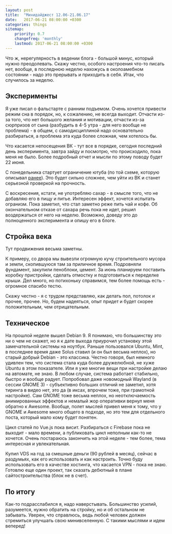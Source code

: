 ```yaml
---
layout: post
title:  "Минидайджест 12.06-21.06.17"
date:   2017-06-21 08:00:00 +0300
categories: things
sitemap:
    priority: 0.7
    changefreq: 'monthly'
    lastmod: 2017-06-21 08:00:00 +0300
---
```


Что ж, нерегулярность в ведении блога - большой минус, который нужно преодолевать. Скажу честно, особого настроения что-то писать нет, вообще, в последнюю неделю нахожусь в околоамебном состоянии - надо это прерывать и приходить в себя. Итак, что случилось за неделю.

## Эксперименты

Я уже писал о фальстарте с ранним подъемом. Очень хочется привести режим сна в порядок, но, к сожалению, не всегда выходит. Отчасти из-за того, что нет большого желания и мотивации, отчасти из-за сюрпризов от сына (разбудить в 4-5 утра - для него вообще не проблема) - в общем, с самодисциплиной надо основательно разбираться, а проблема эта куда более сложная, чем хотелось бы. 

Что касается непосещения ВК - тут все в порядке, сегодня последний день эксперимента, завтра зайду и посмотрю, что происходило, пока меня не было. Более подробный отчет и мысли по этому поводу будет 22 июня.

С понедельника стартует ограничение ютуба (по той схеме, которую описывал [ранее](/experiment/no-vk-part2)). Это будет сильно сложнее, чем уйти из ВК и станет серьезной проверкой на прочность. 

С воскресения, кстати, не употребляю сахар - в смысле того, что не добавляю его в пищу и питье. Интересен эффект, хочется испытать огранизм. Пока заметил, что стал заметно реже пить чай и кофе. Об окончательном отказе от сахара речь пока не идет, решил воздержаться от него на неделю. Возможно, доведу это до полноценного эксперимента и опишу его в блоге.

## Стройка века

Тут продвижения весьма заметны.

<!-- more -->
К примеру, со двора мы вывезли огромную кучу строительного мусора и земли, скопившуюся там за приличное время. Подровняли фундамент, закупили пеноблоки, цемент. За июнь планируем поставить коробку пристройки, сделать отмостку и подготовиться к переделке крыши. Дел много, но потихоньку справимся, тем более помощь есть - огромное спасибо тестю. 

Скажу честно - я с трудом представляю, как делать пол, потолок и прочее, прочее. Но, будем надеяться, опыт придет и будет скорее положительным, чем отрицательным.


## Техническое

На прошлой неделе вышел Debian 9. Я понимаю, что большинству это ни о чем не скажет, но я к дате выхода приурочил установку этой замечательной системы на ноутбук. Раньше пользовался Ubuntu, Mint, в последнее время даже Solus ставил (и он был весьма неплох), но старый добрый Debian - это классика. Честно говоря, был немного удивлен тем, что система стала куда более дружелюбной, не хуже Ubuntu в этом показателе. Или я уже многие вещи при настройке делаю на автомате, не знаю. В любом случае, система работает стабильно, быстро и вообще радует. Попробовал даже новомодный Wayland (в сессии GNOME 3) - субъективно больших отличий не заметил, хотя тиринга в видео нет, это да (в иксах, впрочем тоже, при грамотной настройке). Сам GNOME тоже весьма неплох, но неотключаемость анимированных эффектов и немалый жор оперативки вернул меня обратно к Awesome. Вообще, полет мыслей привел меня к тому, что у GNOME и Awesome много общего в подходе, но это тем для отдельного поста, который мало кому будет понятен.

Цикл статей по Vue.js пока висит. Разбираться с Firebase пока не выходит - мало времени, а публиковать цикл неполным как-то не хочется. Очень постараюсь закончить на этой неделе - тем более, тема интересная и увлекательная.

Купил VDS на год за смешные деньги (90 рублей в месяц), сейчас в раздумьях, как его использовать и как настроить. Точно буду использовать его в качестве хостинга, что касается VPN - пока не знаю. Готовлю еще один проект, так сказать дебютный в плане сайтостроительства (блок не в счет).

## По итогу

Как-то подрасслабился я, надо наверстывать. Большинство усилий, разумеется, нужно обратить на стройку, но и об остальном не забывать. Уверен, что справлюсь, ведь любой человек должен стремиться улучшать свою минивселенную. С такими мыслями и идем веперед!


